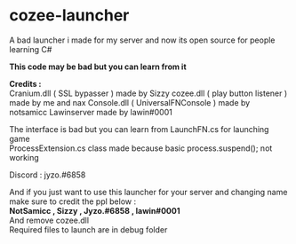 # cozee-launcher
A bad launcher i made for my server and now its open source for people learning C#

**This code may be bad but you can learn from it**

**Credits :**
<br/>
Cranium.dll ( SSL bypasser ) made by Sizzy
cozee.dll ( play button listener ) made by me and nax
Console.dll ( UniversalFNConsole ) made by notsamicc
Lawinserver made by lawin#0001

The interface is bad but you can learn from LaunchFN.cs for launching game
<br/> 
ProcessExtension.cs class made because basic process.suspend(); not working 
<br/>

Discord : jyzo.#6858

And if you just want to use this launcher for your server and changing name make sure to credit the ppl below :
<br/>
**NotSamicc , Sizzy , Jyzo.#6858 , lawin#0001**
<br/>
And remove cozee.dll
<br/>
Required files to launch are in debug folder 
